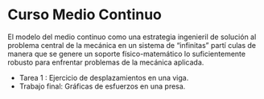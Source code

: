 # Curso Medio Continuo

El modelo del medio continuo como una estrategia ingenieril de solución al problema central de la mecánica en un sistema de “infinitas” partí culas de manera que se genere un soporte físico-matemático lo suficientemente robusto para enfrentar problemas de la mecánica aplicada.

- Tarea 1 : Ejercicio de desplazamientos en una viga.
- Trabajo final: Gráficas de esfuerzos en una presa. 
